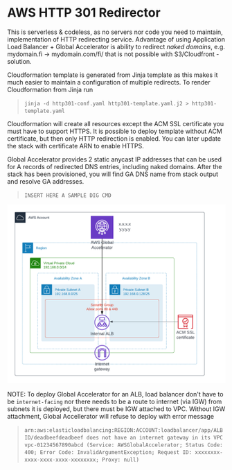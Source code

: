 # AWS HTTP 301 Redirector

This is serverless & codeless, as no servers nor code you need to maintain, implementation
of HTTP redirecting service. Advantage of using Application Load Balancer + Global Accelerator
is ability to redirect _naked domains_, e.g. mydomain.fi -> mydomain.com/fi/ that is not possible
with S3/Cloudfront -solution.

Cloudformation template is generated from Jinja template as this makes it much easier to maintain
a configuration of multiple redirects. To render Cloudformation from Jinja run

> ```jinja -d http301-conf.yaml http301-template.yaml.j2 > http301-template.yaml```

Cloudformation will create all resources except the ACM SSL certificate you must have to support HTTPS.
It is possible to deploy template without ACM certificate, but then only HTTP redirection is enabled.
You can later update the stack with certificate ARN to enable HTTPS.

Global Accelerator provides 2 static anycast IP addresses that can be used for A records of redirected
DNS entries, including naked domains. After the stack has been provisioned, you will find GA DNS name
from stack output and resolve GA addresses.

> ```INSERT HERE A SAMPLE DIG CMD```

![architecture-diagram](http301.png)

NOTE: To deploy Global Accelerator for an ALB, load balancer don't have to be ```internet-facing```
nor there needs to be a route to internet (via IGW) from subnets it is deployed, but there must be
IGW attached to VPC. Without IGW attachment, Global Accellerator will refuse to deploy with error message
> ```arn:aws:elasticloadbalancing:REGION:ACCOUNT:loadbalancer/app/ALBID/deadbeefdeadbeef does not have an internet gateway in its VPC vpc-01234567890abcd (Service: AWSGlobalAccelerator; Status Code: 400; Error Code: InvalidArgumentException; Request ID: xxxxxxxx-xxxx-xxxx-xxxx-xxxxxxxx; Proxy: null)```

